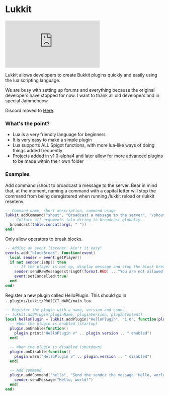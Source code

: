 Lukkit
======

[![Build Status](https://lukkit.info/image.php)](https://lukkit.info)

Lukkit allows developers to create Bukkit plugins quickly and easily using the lua scripting language.

We are busy with setting up forums and everything because the original developers have stopped for now.
I want to thank all old developers and in special Jammehcow.

Discord moved to [Here](https://discord.gg/5Ys9kct).

### What's the point?
 - Lua is a very friendly language for beginners
 - It is very easy to make a simple plugin
 - Lua supports ALL Spigot functions, with more lua-like ways of doing things added frequently
 - Projects added in v1.0-alpha4 and later allow for more advanced plugins to be made within their own folder

### Examples

Add command /shout to broadcast a message to the server. Bear in mind that, at the moment, naming a command with a capital letter will stop the command from being deregistered when running /lukkit reload or /lukkit resetenv.
```lua
-- Command name, short description, command usage
lukkit.addCommand("shout", "Broadcast a message to the server", "/shout Your message here", function(sender, args)
  -- Collate all arguments into dtring to broadcast globally.
  broadcast(table.concat(args, " "))
end)
```

Only allow operators to break blocks.
```lua
-- Adding an event listener. Ain't it easy!
events.add("blockBreak", function(event)
  local sender = event:getPlayer()
  if not sender:isOp() then
    -- If the player is not op, display message and stop the block breaking event
    sender:sendRawMessage(stringOf(format.RED) .. "You are not allowed to break blocks")
    event:setCancelled(true)
  end
end)
```

Register a new plugin called HelloPlugin. This should go in `..plugins/Lukkit/PROJECT_NAME/main.lua`.
```lua
-- Register the plugin with a name, version and code. 
-- lukkit.addPlugin(pluginName, pluginVersion, pluginContent)
local helloPlugin = lukkit.addPlugin("HelloPlugin", "1.0", function(plugin)
  -- When the plugin is enabled (startup)
  plugin.onEnable(function()
    plugin.print("HelloPlugin v" .. plugin.version .. " enabled")
  end)

  -- When the plugin is disabled (shutdown)
  plugin.onDisable(function()
    plugin.warn("HelloPlugin v" .. plugin.version .. " disabled")
  end)
  
  -- Add command
  plugin.addCommand("hello", "Send the sender the message 'Hello, world!'", "/hello", function(sender, args)
    sender:sendMessage("Hello, world!")
  end)
end)
```
